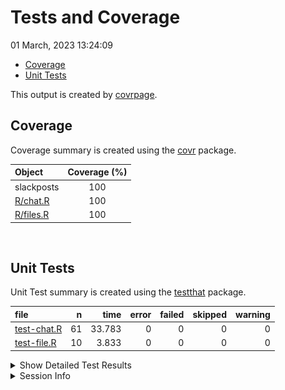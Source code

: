 Tests and Coverage
================
01 March, 2023 13:24:09

  - [Coverage](#coverage)
  - [Unit Tests](#unit-tests)

This output is created by
[covrpage](https://github.com/yonicd/covrpage).

## Coverage

Coverage summary is created using the
[covr](https://github.com/r-lib/covr) package.

| Object                    | Coverage (%) |
| :------------------------ | :----------: |
| slackposts                |     100      |
| [R/chat.R](../R/chat.R)   |     100      |
| [R/files.R](../R/files.R) |     100      |

<br>

## Unit Tests

Unit Test summary is created using the
[testthat](https://github.com/r-lib/testthat) package.

| file                                |  n |   time | error | failed | skipped | warning |
| :---------------------------------- | -: | -----: | ----: | -----: | ------: | ------: |
| [test-chat.R](testthat/test-chat.R) | 61 | 33.783 |     0 |      0 |       0 |       0 |
| [test-file.R](testthat/test-file.R) | 10 |  3.833 |     0 |      0 |       0 |       0 |

<details closed>

<summary> Show Detailed Test Results </summary>

| file                                          | context | test                                                          | status |  n |   time |
| :-------------------------------------------- | :------ | :------------------------------------------------------------ | :----- | -: | -----: |
| [test-chat.R](testthat/test-chat.R#L59_L67)   | chat    | Can delete any existing content                               | PASS   | 24 | 27.777 |
| [test-chat.R](testthat/test-chat.R#L121_L129) | chat    | Can post a message                                            | PASS   |  3 |  0.244 |
| [test-chat.R](testthat/test-chat.R#L137_L146) | chat    | Can update that message                                       | PASS   |  6 |  0.411 |
| [test-chat.R](testthat/test-chat.R#L165_L173) | chat    | Can delete that post                                          | PASS   |  5 |  0.716 |
| [test-chat.R](testthat/test-chat.R#L201_L209) | chat    | Can post messages to restore the channel to its desired state | PASS   | 20 |  4.409 |
| [test-chat.R](testthat/test-chat.R#L215_L224) | chat    | Can reply to a message                                        | PASS   |  3 |  0.226 |
| [test-file.R](testthat/test-file.R#L54_L62)   | file    | Can post snippets                                             | PASS   |  4 |  1.556 |
| [test-file.R](testthat/test-file.R#L73_L78)   | file    | Can delete snippets                                           | PASS   |  2 |  0.553 |
| [test-file.R](testthat/test-file.R#L98_L109)  | file    | Can post files                                                | PASS   |  3 |  1.410 |
| [test-file.R](testthat/test-file.R#L125)      | file    | Can delete files                                              | PASS   |  1 |  0.314 |

</details>

<details>

<summary> Session Info </summary>

| Field    | Value                         |                                                                                                                                                                                                                                                                    |
| :------- | :---------------------------- | :----------------------------------------------------------------------------------------------------------------------------------------------------------------------------------------------------------------------------------------------------------------- |
| Version  | R version 4.2.2 (2022-10-31)  |                                                                                                                                                                                                                                                                    |
| Platform | x86\_64-pc-linux-gnu (64-bit) | <a href="https://github.com/yonicd/slackposts/commit/f57f54ecb56156b547f7f6ebc315bae88b33cf82/checks" target="_blank"><span title="Built on Github Actions">![](https://github.com/metrumresearchgroup/covrpage/blob/actions/inst/logo/gh.png?raw=true)</span></a> |
| Running  | Ubuntu 22.04.2 LTS            |                                                                                                                                                                                                                                                                    |
| Language | C                             |                                                                                                                                                                                                                                                                    |
| Timezone | UTC                           |                                                                                                                                                                                                                                                                    |

| Package  | Version |
| :------- | :------ |
| testthat | 3.1.6   |
| covr     | 3.6.1   |
| covrpage | 0.2     |

</details>

<!--- Final Status : pass --->
